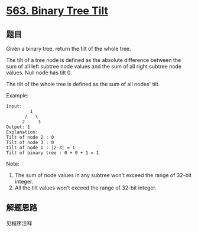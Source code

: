 # [563. Binary Tree Tilt](https://leetcode.com/problems/binary-tree-tilt/)

## 题目

Given a binary tree, return the tilt of the whole tree.

The tilt of a tree node is defined as the absolute difference between the sum of all left subtree node values and the sum of all right subtree node values. Null node has tilt 0.

The tilt of the whole tree is defined as the sum of all nodes' tilt.

Example:

```text
Input:
         1
       /   \
      2     3
Output: 1
Explanation:
Tilt of node 2 : 0
Tilt of node 3 : 0
Tilt of node 1 : |2-3| = 1
Tilt of binary tree : 0 + 0 + 1 = 1
```

Note:

1. The sum of node values in any subtree won't exceed the range of 32-bit integer.
1. All the tilt values won't exceed the range of 32-bit integer.

## 解题思路

见程序注释
